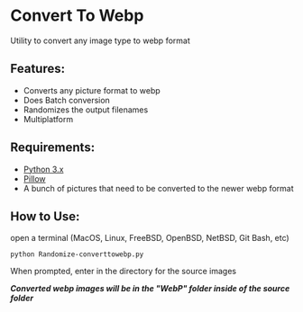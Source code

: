 
# Convert To Webp
Utility to convert any image type to webp format

## Features:

 - Converts any picture format to webp  
 - Does Batch conversion 
 - Randomizes the output filenames
 - Multiplatform
 
 
## Requirements:

 - [Python 3.x](https://www.python.org/downloads/)
 - [Pillow](https://pypi.org/project/Pillow/)
 - A bunch of pictures that need to be converted to the newer webp format

## How to Use:
open a terminal (MacOS, Linux, FreeBSD, OpenBSD, NetBSD, Git Bash, etc)


    python Randomize-converttowebp.py
    
When prompted, enter in the directory for the source images

***Converted webp images will be in the "WebP" folder inside of the source folder***
